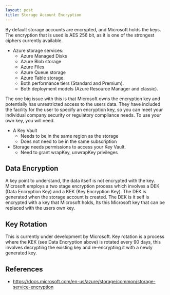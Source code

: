 ```yaml
---
layout: post
title: Storage Account Encryption
---
```


By default storage accounts are encrypted, and Microsoft holds the keys.
The encryption that is used is AES 256 bit, as it is one of the strongest ciphers currently available.

* Azure storage services:
  * Azure Managed Disks
  * Azure Blob storage
  * Azure Files
  * Azure Queue storage
  * Azure Table storage. 
  * Both performance tiers (Standard and Premium). 
  * Both deployment models (Azure Resource Manager and classic).

The one big issue with this is that Microsoft owns the encryption key and potentially has unrestricted access to the users data.
They have included the facility for the user to specify an encryption key, so you can meet your individual company security or regulatory compliance needs.
To use your own key, you will need.
* A Key Vault 
  * Needs to be in the same region as the storage
  * Does not need to be in the same subscription
* Storage needs permissions to access your Key Vault.
    * Need to grant wrapKey, unwrapKey privileges

## Data Encryption
A key point to understand, the data itself is not encrypted with the key. Microsoft employs a two stage encryption process which involves a DEK (Data Encryption Key) and a KEK (Key Encryption Key). The DEK is generated when the storage account is created. The DEK is it self is encrypted with a key that Microsoft holds, Its this Microsoft key that can be replaced with the users own key. 

## Key Rotation
 This is currently under development by Microsoft.
 Key rotation is a process where the KEK (see Data Encryption above) is rotated every 90 days, this involves decrypting the existing key and re-encrypting it with a newly generated key. 

## References
* https://docs.microsoft.com/en-us/azure/storage/common/storage-service-encryption
